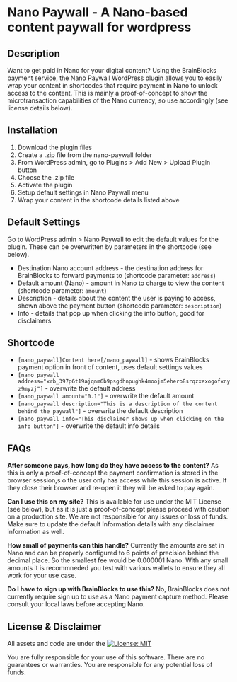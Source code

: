 # Nano Paywall - A Nano-based content paywall for wordpress

## Description

Want to get paid in Nano for your digital content? Using the BrainBlocks payment service, the Nano Paywall WordPress plugin allows you to easily wrap your content in shortcodes that require payment in Nano to unlock access to the content.  This is mainly a proof-of-concept to show the microtransaction capabilities of the Nano currency, so use accordingly (see license details below).

## Installation

1. Download the plugin files
1. Create a .zip file from the nano-paywall folder
1. From WordPress admin, go to Plugins > Add New > Upload Plugin button
1. Choose the .zip file
1. Activate the plugin
1. Setup default settings in Nano Paywall menu
1. Wrap your content in the shortcode details listed above

## Default Settings

Go to WordPress admin > Nano Paywall to edit the default values for the plugin.  These can be overwritten by parameters in the shortcode (see below).
* Destination Nano account address - the destination address for BrainBlocks to forward payments to (shortcode parameter: `address`)
* Default amount (Nano) - amount in Nano to charge to view the content (shortcode parameter: `amount`)
* Description - details about the content the user is paying to access, shown above the payment button (shortcode parameter: `description`)
* Info - details that pop up when clicking the info button, good for disclaimers

## Shortcode

* `[nano_paywall]Content here[/nano_paywall]` - shows BrainBlocks payment option in front of content, uses default settings values
* `[nano_paywall address="xrb_397p6t19ajqnm6b9psgdhnpughk4moojm5ehero8srqzxexogofxnyz9myzj"]` - overwrite the default address
* `[nano_paywall amount="0.1"]` - overwrite the default amount
* `[nano_paywall description="This is a description of the content behind the paywall"]` - overwrite the default description
* `[nano_paywall info="This disclaimer shows up when clicking on the info button"]` - overwrite the default info details

## FAQs

**After someone pays, how long do they have access to the content?**
As this is only a proof-of-concept the payment confirmation is stored in the browser session,s o the user only has access while this session is active.  If they close their browser and re-open it they will be asked to pay again.

**Can I use this on my site?**
This is available for use under the MIT License (see below), but as it is just a proof-of-concept please proceed with caution on a production site. We are not responsible for any issues or loss of funds.  Make sure to update the default Information details with any disclaimer information as well.

**How small of payments can this handle?**
Currently the amounts are set in Nano and can be properly configured to 6 points of precision behind the decimal place. So the smallest fee would be 0.000001 Nano.  With any small amounts it is recommneded you test with various wallets to ensure they all work for your use case.

**Do I have to sign up with BrainBlocks to use this?**
No, BrainBlocks does not currently require sign up to use as a Nano payment capture method. Please consult your local laws before accepting Nano.

## License & Disclaimer

All assets and code are under the [![License: MIT](https://img.shields.io/badge/License-MIT-blue.svg)](https://github.com/nanoble-org/nano-paywall/blob/master/LICENSE)

You are fully responsible for your use of this software.  There are no guarantees or warranties.  You are responsible for any potential loss of funds.